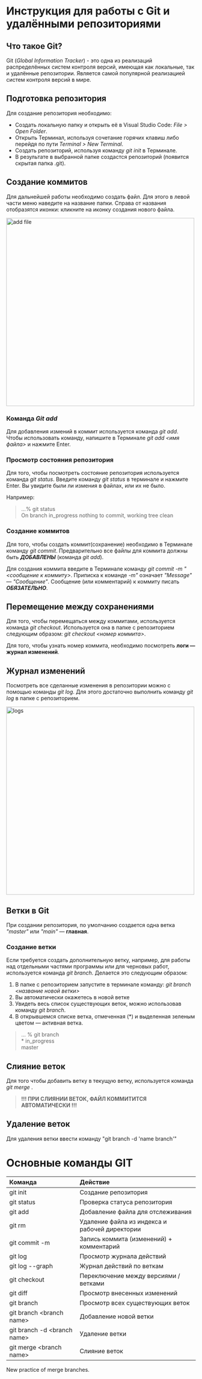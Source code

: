 # Инструкция для работы с Git и удалёнными репозиториями

## Что такое Git?
Git (_Global Information Tracker_) - это одна из реализаций распределённых систем контроля версий, имеющая как локальные, так и удалённые репозитории. Является самой популярной реализацией систем контроля версий в мире.

## Подготовка репозитория
Для создание репозитория необходимо:
* Создать локальную папку и открыть её в Visual Studio Code: _File > Open Folder_.
* Открыть Терминал, используя сочетание горячих клавиш либо перейдя по пути _Terminal > New Terminal_.
* Создать репозиторий, используя команду _git init_ в Терминале.
* В результате в выбранной папке создастся репозиторий (появится скрытая папка .git).

## Создание коммитов

Для дальнейшей работы необходимо создать файл. Для этого в левой части меню наведите на название папки. Справа от названия отобразятся иконки: кликните на иконку создания нового файла.

<img src="pics/hw_pic1.jpg" alt="add file" width="500">

### Команда _Git add_
Для добавления измений в коммит используется команда *git add*. Чтобы использовать команду, напишите в Терминале *git add <имя файла>* и нажмите Enter.

### Просмотр состояния репозитория
Для того, чтобы посмотреть состояние репозитория используется команда *git status*. Введите команду *git status* в терминале и нажмите Enter. Вы увидите были ли измения в файлах, или их не было. 

Например:
> ...% git status                              
On branch in_progress
nothing to commit, working tree clean

### Создание коммитов
Для того, чтобы создать коммит(сохранение) необходимо в Терминале команду *git commit*. Предварительно все файлы для коммита должны быть ***ДОБАВЛЕНЫ*** (команда _git add_).

Для создания коммита введите в Терминале команду *git commit -m "<сообщение к коммиту>*.  Приписка к команде _-m"_ означает _"Message"_ — _"Сообщение"_. Сообщение (или комментарий) к коммиту писать ***ОБЯЗАТЕЛЬНО***.

## Перемещение между сохранениями
Для того, чтобы перемещаться между коммитами, используется команда *git checkout*. Используется она в папке с репозиторием следующим образом: *git checkout <номер коммита>*.

Для того, чтобы узнать номер коммита, необходимо посмотреть __логи — журнал изменений__.

## Журнал изменений
Посмотреть все сделанные изменения в репозитории можно с помощью команды *git log*. Для этого достаточно выполнить команду *git log* в папке с репозиторием.

<img src="pics/hw_pic2.jpg" alt="logs" width="500">

## Ветки в Git

При создании репозитория, по умолчанию создается одна ветка _"master"_ или _"main"_ — __главная__.

### Создание ветки

Если требуется создать дополнительную ветку, например, для работы над отдельными частями программы или для черновых работ, используется команда *git branch*. Делается это следующим образом:
1. В папке с репозиторием запустите в терминале команду: *git branch <название новой ветки>*
2. Вы автоматически окажетесь в новой ветке
3. Увидеть весь список существующих веток, можно использовав команду _git branch_.
4. В открывшемся списке ветка, отмеченная (*) и выделенная зеленым цветом — активная ветка.

> ... % git branch              
\* in_progress  
master

## Слияние веток

Для того чтобы добавить ветку в текущую ветку, используется команда *git merge <name branch>*.

>__!!! ПРИ СЛИЯНИИ ВЕТОК, ФАЙЛ КОММИТИТСЯ АВТОМАТИЧЕСКИ !!!__

## Удаление веток
Для удаления ветки ввести команду "git branch -d 'name branch'"  

# Основные команды GIT
Команда | Действие
:------ | :------
git init | Создание репозитория
git status | Проверка статуса репозитория
git add | Добавление файла для отслеживания
git rm | Удаление файла из индекса и рабочей директории
git commit -m | Запись коммита (изменений) + комментарий
git log | Просмотр журнала действий
git log --graph | Журнал действий по веткам
git checkout | Переключение между версиями / ветками
git diff | Просмотр внесенных изменений
git branch | Просмотр всех существующих веток
git branch \<branch name\> | Добавление новой ветки
git branch -d \<branch name\> | Удаление ветки
git merge \<branch name\> | Слияние веток


New practice of merge branches.